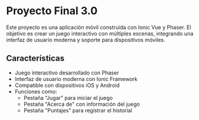 # Proyecto Final 3.0

Este proyecto es una aplicación móvil construida con Ionic Vue y Phaser. El objetivo es crear un juego interactivo con múltiples escenas, integrando una interfaz de usuario moderna y soporte para dispositivos móviles.

## Características
- Juego interactivo desarrollado con Phaser
- Interfaz de usuario moderna con Ionic Framework
- Compatible con dispositivos iOS y Android
- Funciones como:
  - Pestaña "Jugar" para iniciar el juego
  - Pestaña "Acerca de" con información del juego
  - Pestaña "Puntajes" para registrar el historial


